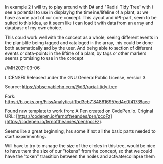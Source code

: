 In example 2 i will try to play around with D# and "Radial Tidy Tree" with i see a potential to use in displaying the timeline/lifeline of a plant, as we have as one part of our core concept.
This layout and API-part, seem to be suited to this idea, as it seem like i can load it with data from an array and database of my own choice.

This could work well with the concept as a whole, seeing different events in the plantslife being tagged and cataloged in the array, this could be done both automatically and by the user.
And being able to section of different events or data-points in the liftime of a plant, by tags or other markers seems promising to use in the concept


//MH2021-03-06


LICENSE#
Released under the GNU General Public License, version 3.

Source:
https://observablehq.com/@d3/radial-tidy-tree

Fork:
https://bl.ocks.org/FrissAnalytics/ffbd3cb71848616957cd4c0f41738aec

Found new template to work from:
A Pen created on CodePen.io. Original URL: [https://codepen.io/fernoftheandes/pen/pcoFz](https://codepen.io/fernoftheandes/pen/pcoFz).

Seems like a great beginning, has some if not all the basic parts needed to start experimenting.

Will have to try to manage the size of the circles in this tree, would be nice to have them the size of our "tokens" from the concept, so that we could have the "token" transition between the nodes and activate/collapse them